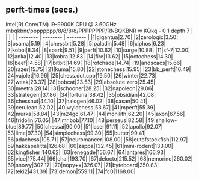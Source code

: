 ## perft-times (secs.)
Intel(R) Core(TM) i9-9900K CPU @ 3.60GHz
rnbqkbnr/pppppppp/8/8/8/8/PPPPPPPP/RNBQKBNR w KQkq - 0 1 
depth 7
|          |          |          | 
| -------- | -------- | -------- | 
|1|gigantua|2.70|
|2|zerologic|3.50|
|3|osama|5.19|
|4|chessbit|5.28|
|5|paladin|5.48|
|6|xiphos|6.23|
|7|kobol|8.34|
|8|spark|9.51|
|9|perft|10.62|
|10|surge|10.88|
|11|sf-7|12.00|
|12|anka|12.40|
|13|kobra|12.83|
|14|fire|13.62|
|15|octochess|14.30|
|16|beef|14.58|
|17|bitbit|14.69|
|18|rofchade|14.74|
|19|andscacs|15.66|
|20|razer|15.75|
|21|kuma|15.80|
|22|stonechess|15.95|
|23|bb_perft|16.49|
|24|vajolet|16.96|
|25|chess.dot.cpp|19.50|
|26|winter|22.73|
|27|weak|23.37|
|28|bobcat|23.53|
|29|absolute zero|25.45|
|30|meetra|28.14|
|31|schooner|28.25|
|32|napoleon|29.06|
|33|strategem|37.86|
|34|fortuna|38.42|
|35|obsidian|42.08|
|36|chessnut|44.10|
|37|halogen|46.02|
|38|casan|50.41|
|39|cerulean|52.02|
|40|wyldchess|53.67|
|41|mperft|55.39|
|42|murka|58.84|
|43|m24gc|61.47|
|44|monilith|62.20|
|45|axon|67.56|
|46|fridolin|76.05|
|47|mr.bob|77.10|
|48|perseus|82.58|
|49|shallow-blue|89.77|
|50|chessai|90.00|
|51|laser|91.11|
|52|apollo|92.07|
|53|lime|97.30|
|54|simplechess|99.30|
|55|butter|99.41|
|56|adachess|105.71|
|57|neuromancer|108.00|
|58|outofstockfish|112.97|
|59|hakkapeliitta|126.68|
|60|zappa|132.45|
|61|mini-rodent|133.00|
|62|kingfisher|140.62|
|63|renegade|156.67|
|64|antares|166.93|
|65|vice|175.44|
|66|chai|193.70|
|67|delocto|215.52|
|68|nemorino|260.02|
|69|snowy|302.17|
|70|nopy++|326.07|
|71|byteboard|350.83|
|72|teki2|431.39|
|73|demon|559.11|
|74|fc0|1168.00|
